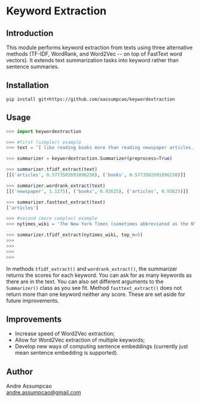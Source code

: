 # Keyword Extraction

## Introduction
This module performs keyword extraction from texts using three alternative methods (TF-IDF, WordRank, and Word2Vec -- on top of FastText word vectors). It extends text summarization tasks into keyword rather than sentence summaries.

## Installation
```
pip install git+https://github.com/aassumpcao/keywordextraction
```

## Usage
```python
>>> import keywordextraction

>>> #first (simpler) example
>>> text = 'I like reading books more than reading newspaper articles.'

>>> summarizer = keywordextraction.Summarizer(preprocess=True)

>>> summarizer.tfidf_extract(text)
[[('articles', 0.5773502691896258), ('books', 0.5773502691896258)]]

>>> summarizer.wordrank_extract(text)
[[('newspaper', 1.1275), ('books', 0.93625), ('articles', 0.93625)]]

>>> summarizer.fasttext_extract(text)
['articles']

>>> #second (more complex) example
>>> nytimes_wiki = 'The New York Times (sometimes abbreviated as the NYT and NYTimes) is an American newspaper based in New York City with worldwide influence and readership. Founded in 1851, the paper has won 130 Pulitzer Prizes, more than any other newspaper. The Times is ranked 18th in the world by circulation and 3rd in the U.S. Nicknamed "The Gray Lady", the Times has long been regarded within the industry as a national "newspaper of record". The paper\'s motto, "All the News That\'s Fit to Print", appears in the upper left-hand corner of the front page.'

>>> summarizer.tfidf_extract(nytimes_wiki, top_n=5)
>>> 
>>> 
>>> 
>>> 
```

In methods ```tfidf_extract()``` and ```wordrank_extract()```, the summarizer returns the scores for each keyword. You can ask for as many keywords as there are in the text. You can also set different arguments to the ```Summarizer()``` class as you see fit. Method ```fasttext_extract()``` does not return more than one keyword neither any score. These are set aside for future improvements.

## Improvements
- Increase speed of Word2Vec extraction;
- Allow for Word2Vec extraction of multiple keywords;
- Develop new ways of computing sentence embeddings (currently just mean sentence embedding is supported).

## Author
Andre Assumpcao <br>
andre.assumpcao@gmail.com
